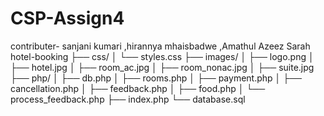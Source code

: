 # CSP-Assign4
contributer- sanjani kumari ,hirannya mhaisbadwe ,Amathul Azeez Sarah
hotel-booking
├── css/
│   └── styles.css
├── images/
│   ├── logo.png
│   ├── hotel.jpg
│   ├── room_ac.jpg
│   ├── room_nonac.jpg
│   ├── suite.jpg
├── php/
│   ├── db.php
│   ├── rooms.php
│   ├── payment.php
│   ├── cancellation.php
│   ├── feedback.php
│   ├── food.php
│   └── process_feedback.php
├── index.php
└── database.sql
